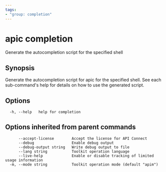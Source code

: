 ```yaml
---
tags:
- "group: completion"
---
```

# apic completion

Generate the autocompletion script for the specified shell

## Synopsis

Generate the autocompletion script for apic for the specified shell.
See each sub-command's help for details on how to use the generated script.



## Options

```
  -h, --help   help for completion
```

## Options inherited from parent commands

```
      --accept-license        Accept the license for API Connect
      --debug                 Enable debug output
      --debug-output string   Write debug output to file
      --lang string           Toolkit operation language
      --live-help             Enable or disable tracking of limited usage information
  -m, --mode string           Toolkit operation mode (default "apim")
```
